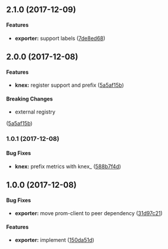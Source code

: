 <a name="2.1.0"></a>
## 2.1.0 (2017-12-09)


#### Features

* **exporter:** support labels ([7de8ed68](git+https://github.com/hekike/knex-prometheus-exporter.git/commit/7de8ed68))


<a name="2.0.0"></a>
## 2.0.0 (2017-12-08)


#### Features

* **knex:** register support and prefix ([5a5af15b](git+https://github.com/hekike/knex-prometheus-exporter.git/commit/5a5af15b))


#### Breaking Changes

* external registry

 ([5a5af15b](git+https://github.com/hekike/knex-prometheus-exporter.git/commit/5a5af15b))


<a name="1.0.1"></a>
### 1.0.1 (2017-12-08)


#### Bug Fixes

* **knex:** prefix metrics with knex_ ([588b7f4d](git+https://github.com/hekike/knex-prometheus-exporter.git/commit/588b7f4d))


<a name="1.0.0"></a>
## 1.0.0 (2017-12-08)


#### Bug Fixes

* **exporter:** move prom-client to peer dependency ([31d97c21](git+https://github.com/hekike/knex-prometheus-exporter.git/commit/31d97c21))


#### Features

* **exporter:** implement ([150da51d](git+https://github.com/hekike/knex-prometheus-exporter.git/commit/150da51d))

